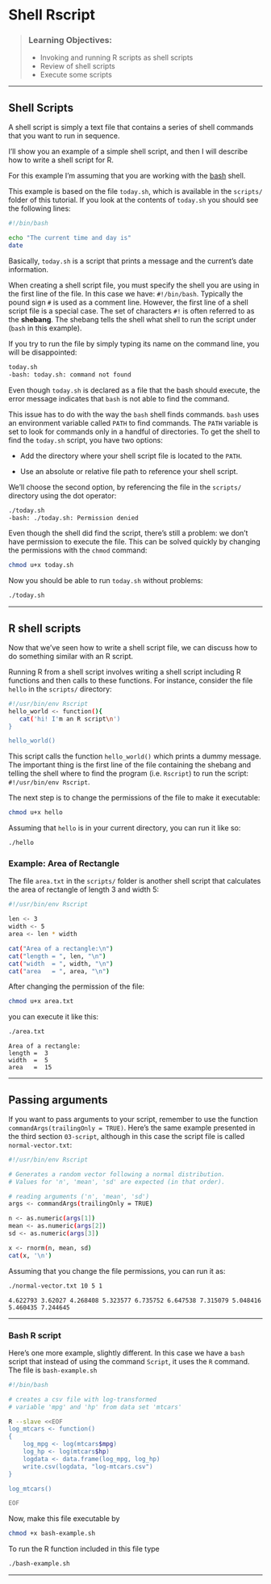 Shell Rscript
================

> ### Learning Objectives:
> 
>   - Invoking and running R scripts as shell scripts
>   - Review of shell scripts
>   - Execute some scripts

-----

## Shell Scripts

A shell script is simply a text file that contains a series of shell
commands that you want to run in sequence.

I’ll show you an example of a simple shell script, and then I will
describe how to write a shell script for R.

For this example I’m assuming that you are working with the
[bash](https://en.wikipedia.org/wiki/Bash_\(Unix_shell\)) shell.

This example is based on the file `today.sh`, which is available in the
`scripts/` folder of this tutorial. If you look at the contents of
`today.sh` you should see the following lines:

``` bash
#!/bin/bash

echo "The current time and day is"
date
```

Basically, `today.sh` is a script that prints a message and the
current’s date information.

When creating a shell script file, you must specify the shell you are
using in the first line of the file. In this case we have:
`#!/bin/bash`. Typically the pound sign `#` is used as a comment line.
However, the first line of a shell script file is a special case. The
set of characters `#!` is often referred to as the **shebang**. The
shebang tells the shell what shell to run the script under (`bash` in
this example).

If you try to run the file by simply typing its name on the command
line, you will be disappointed:

``` bash
today.sh
-bash: today.sh: command not found
```

Even though `today.sh` is declared as a file that the bash should
execute, the error message indicates that `bash` is not able to find the
command.

This issue has to do with the way the `bash` shell finds commands.
`bash` uses an environment variable called `PATH` to find commands. The
`PATH` variable is set to look for commands only in a handful of
directories. To get the shell to find the `today.sh` script, you have
two options:

  - Add the directory where your shell script file is located to the
    `PATH`.

  - Use an absolute or relative file path to reference your shell
    script.

We’ll choose the second option, by referencing the file in the
`scripts/` directory using the dot operator:

``` bash
./today.sh
-bash: ./today.sh: Permission denied
```

Even though the shell did find the script, there’s still a problem: we
don’t have permission to execute the file. This can be solved quickly by
changing the permissions with the `chmod` command:

``` bash
chmod u+x today.sh
```

Now you should be able to run `today.sh` without problems:

``` bash
./today.sh
```

-----

## R shell scripts

Now that we’ve seen how to write a shell script file, we can discuss how
to do something similar with an R script.

Running R from a shell script involves writing a shell script including
R functions and then calls to these functions. For instance, consider
the file `hello` in the `scripts/` directory:

``` bash
#!/usr/bin/env Rscript
hello_world <- function(){
   cat('hi! I'm an R script\n')
}

hello_world()
```

This script calls the function `hello_world()` which prints a dummy
message. The important thing is the first line of the file containing
the shebang and telling the shell where to find the program
(i.e. `Rscript`) to run the script: `#!/usr/bin/env Rscript`.

The next step is to change the permissions of the file to make it
executable:

``` bash
chmod u+x hello
```

Assuming that `hello` is in your current directory, you can run it like
so:

``` bash
./hello
```

### Example: Area of Rectangle

The file `area.txt` in the `scripts/` folder is another shell script
that calculates the area of rectangle of length 3 and width 5:

``` bash
#!/usr/bin/env Rscript

len <- 3
width <- 5
area <- len * width

cat("Area of a rectangle:\n")
cat("length = ", len, "\n")
cat("width  = ", width, "\n")
cat("area   = ", area, "\n")
```

After changing the permission of the file:

``` bash
chmod u+x area.txt
```

you can execute it like this:

``` bash
./area.txt
```

    Area of a rectangle:
    length =  3 
    width  =  5 
    area   =  15 

-----

## Passing arguments

If you want to pass arguments to your script, remember to use the
function `commandArgs(trailingOnly = TRUE)`. Here’s the same example
presented in the third section `03-script`, although in this case the
script file is called `normal-vector.txt`:

``` bash
#!/usr/bin/env Rscript

# Generates a random vector following a normal distribution.
# Values for 'n', 'mean', 'sd' are expected (in that order).

# reading arguments ('n', 'mean', 'sd')
args <- commandArgs(trailingOnly = TRUE)

n <- as.numeric(args[1])
mean <- as.numeric(args[2])
sd <- as.numeric(args[3])

x <- rnorm(n, mean, sd)
cat(x, '\n')
```

Assuming that you change the file permissions, you can run it as:

``` bash
./normal-vector.txt 10 5 1
```

    4.622793 3.62027 4.268408 5.323577 6.735752 6.647538 7.315079 5.048416 5.460435 7.244645 

-----

### Bash R script

Here’s one more example, slightly different. In this case we have a
`bash` script that instead of using the command `Script`, it uses the
`R` command. The file is `bash-example.sh`

``` bash
#!/bin/bash

# creates a csv file with log-transformed
# variable 'mpg' and 'hp' from data set 'mtcars'

R --slave <<EOF
log_mtcars <- function()
{
    log_mpg <- log(mtcars$mpg)
    log_hp <- log(mtcars$hp)
    logdata <- data.frame(log_mpg, log_hp)
    write.csv(logdata, "log-mtcars.csv")
}

log_mtcars()

EOF
```

Now, make this file executable by

``` bash
chmod +x bash-example.sh
```

To run the R function included in this file type

``` bash
./bash-example.sh
```

-----
